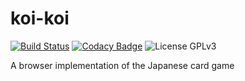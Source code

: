 # koi-koi

[![Build Status](https://travis-ci.org/Zyzle/koi-koi.svg)](https://travis-ci.org/Zyzle/koi-koi)
[![Codacy Badge](https://www.codacy.com/project/badge/54d6b4735fb742da91620df176436897)](https://www.codacy.com/public/n1l0c2501/koi-koi)
![License GPLv3](https://img.shields.io/badge/license-GPLv3-blue.svg)

A browser implementation of the Japanese card game
